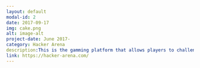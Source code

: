 ```yaml
---
layout: default
modal-id: 2
date: 2017-09-17
img: cake.png
alt: image-alt
project-date: June 2017-
category: Hacker Arena
description:This is the gamming platform that allows players to challenge each others with coding game. The program features embeded Ace editor for better user experience. Four game modes that can be found in this platform are Classic Mode, Pair Mode, Code Run, and Solo Mode. Google, Facebook and Email OAth flow are built in to allow faster signing up. Tech Stack: React, Redux, React Router v4, Webpack, Firebase, Nightmare JS, Jest JS Eslinter.  
link: https://hacker-arena.com/
---
```

